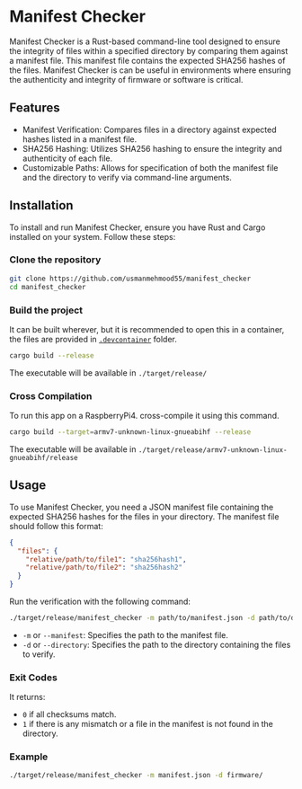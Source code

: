 # Manifest Checker

Manifest Checker is a Rust-based command-line tool designed to ensure the integrity
of files within a specified directory by comparing them against a manifest file.
This manifest file contains the expected SHA256 hashes of the files. Manifest Checker
is can be useful in environments where ensuring the authenticity and integrity of
firmware or software is critical.

## Features

- Manifest Verification: Compares files in a directory against expected hashes
  listed in a manifest file.
- SHA256 Hashing: Utilizes SHA256 hashing to ensure the integrity and authenticity
  of each file.
- Customizable Paths: Allows for specification of both the manifest file and the
  directory to verify via command-line arguments.

## Installation

To install and run Manifest Checker, ensure you have Rust and Cargo installed on
your system. Follow these steps:

### Clone the repository

```bash
git clone https://github.com/usmanmehmood55/manifest_checker
cd manifest_checker
```

### Build the project

It can be built wherever, but it is recommended to open this in a container,
the files are provided in [`.devcontainer`](.devcontainer) folder.

```bash
cargo build --release
```

The executable will be available in `./target/release/`

### Cross Compilation

To run this app on a RaspberryPi4. cross-compile it using this command.

```bash
cargo build --target=armv7-unknown-linux-gnueabihf --release
```

The executable will be available in `./target/release/armv7-unknown-linux-gnueabihf/release`

## Usage

To use Manifest Checker, you need a JSON manifest file containing the expected
SHA256 hashes for the files in your directory. The manifest file should follow
this format:

```json
{
  "files": {
    "relative/path/to/file1": "sha256hash1",
    "relative/path/to/file2": "sha256hash2"
  }
}
```

Run the verification with the following command:

```bash
./target/release/manifest_checker -m path/to/manifest.json -d path/to/directory
```

- `-m` or `--manifest`: Specifies the path to the manifest file.
- `-d` or `--directory`: Specifies the path to the directory containing the files
  to verify.

### Exit Codes

It returns:

- `0` if all checksums match.
- `1` if there is any mismatch or a file in the manifest is not found in the directory.

### Example

```bash
./target/release/manifest_checker -m manifest.json -d firmware/
```
